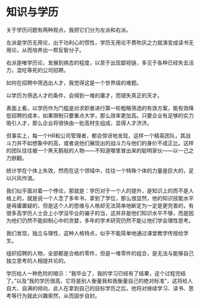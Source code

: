 # 知识与学历

关于学历问题有两种观点，我把它们分为左派和右派。

左派是学历无用论，出于功利心的惯性，学历无用论不费吹灰之力就演变成读书无用论，从而培养出一帮反智分子。

右派是唯学历论，发展到病态的程度，以至于出现鄙视链，多见于各种已经失去活力，混吃等死的公司招聘。

如何在招聘中筛选出人才，我觉得这是一个世界级的难题。

以学历为筛选人才的条件，会得到一堆的庸才，而错失真正的天才。

表面上看，以学历作为门槛是对求职者进行第一轮粗略筛选的有效方案，能有效降低招聘的成本，如果限制只要重点大学，那么效率更加高。只要企业有足够的实力吸引人才，那么企业将很快由一批高材生组成，显得人才济济。

但事实上，每一个HR和公司管理者，都会惊讶地发现，这样一个精英团队，其战斗力并不如想象中的高，或者说他们展现出的战斗力与他们的身价不成正比。这样的团队往往被一个黑天鹅般的人物——不知道哪里冒出来的聪明家伙——以一己之力掀翻。

统计学在个体上失效，然而在这个领域中，往往一个特殊个体的力量是巨大的，足以兴风作浪。

我们似乎面对着一个悖论，那就是：学历对于一个人的提升，是知识上的而不是人格上的，就是说一个人念了多年书，拿到了学位，那么很显然，他的知识技能水平是毋庸置疑的，但是这个人的思维与人格却无法简单地断定为一定是更完善的，有很多高学历人士会上小学没毕业的骗子的当，这并非是他们知识水平不够，而是因为他们仍然不能抑制心中的贪婪，多年的学术研究仍然不能让他们学会理性思考。

我们发现，独立与理性，这种人格特点，似乎不能简单地通过课堂教学传授给学生。

组织招聘的人物，全部都是合格的零件，但是一堆零件的组合，是无法与能够自己独立思考的人相提并论的。

学历给人一种危险的暗示：“我毕业了，我的学习已经有了结果，这个过程完结了。”以及“我的学历很高，它将是别人衡量我和我衡量自己的绝对标准”，这将给人自大、自满的倾向，此人在拿到自己的目标学历之后，他将对继续学习、读书、思考等行为就此兴趣索然，从而固步自封。